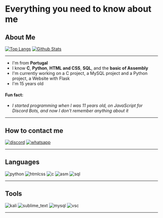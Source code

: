 # Everything you need to know about me

## About Me


[![Top Langs](https://github-readme-stats.vercel.app/api/top-langs/?username=srd4rkoficial&langs_count=8&bg_color=373f51&title_color=c5715d&text_color=c5715d)](https://github.com/SrD4rkOficial)
[![Github Stats](https://github-readme-stats.vercel.app/api?username=srd4rkoficial&amp;show_icons=true&amp;theme=calm&amp;include_all_commits=true&amp;count_private=true)](https://github.com/SrD4rkOficial)

---

- I'm from __Portugal__
- I know __C__, __Python__, __HTML and CSS__, __SQL__, and the __basic of Assembly__
- I'm currently working on a C project, a MySQL project and a Python project, a Website with Flask
- I'm 15 years old
#### Fun fact:
- _I started programming when I was 11 years old, on JavaScript for Discord Bots, and now I don't remember anything about it_

---

## How to contact me

[![discord](https://user-images.githubusercontent.com/60255690/121734783-24e55000-caed-11eb-813a-b6861d454b3f.png)](https://discordapp.com/users/398963821185728522)
[![whatsapp](https://user-images.githubusercontent.com/60255690/121734784-257de680-caed-11eb-8d38-33a4ba5fb9fb.png)](https://api.whatsapp.com/send?phone=351929190105)

---

## Languages

![python](https://user-images.githubusercontent.com/60255690/121773655-3e31df00-cb75-11eb-8a7c-b78340f51d0c.png)
![htmlcss](https://user-images.githubusercontent.com/60255690/121773713-8ea93c80-cb75-11eb-9ca2-31cd9093823b.png)
![c](https://user-images.githubusercontent.com/60255690/121773653-3d994880-cb75-11eb-98b1-d4f1c065b444.png)
![asm](https://user-images.githubusercontent.com/60255690/121773656-3e31df00-cb75-11eb-98d9-ced502fc38c6.png)
![sql](https://user-images.githubusercontent.com/60255690/121773776-fcedff00-cb75-11eb-9be4-a906d37674b4.png)

---

## Tools

![kali](https://user-images.githubusercontent.com/60255690/121773961-4ee35480-cb77-11eb-8365-7ec6e5039738.png)
![sublime_text](https://user-images.githubusercontent.com/60255690/121773962-4ee35480-cb77-11eb-86aa-4d914260266f.png)
![mysql](https://user-images.githubusercontent.com/60255690/121773963-4f7beb00-cb77-11eb-9638-a093f5011c64.png)
![vsc](https://user-images.githubusercontent.com/60255690/121773964-4f7beb00-cb77-11eb-9585-b6bf825f44dc.png)

---
